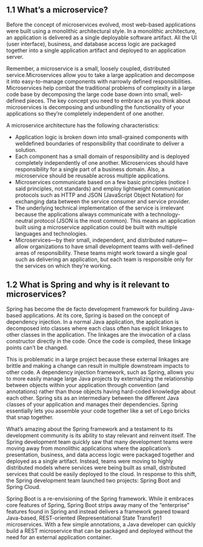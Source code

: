 ## 1.1 What’s a microservice?

Before the concept of microservices evolved, most web-based applications were built using a monolithic architectural style. In a monolithic architecture, an application is delivered as a single deployable software artifact. All the UI (user interface), business, and database access logic are packaged together into a single application artifact and deployed to an application server.

Remember, a microservice is a small, loosely coupled, distributed service.Microservices allow you to take a large application and decompose it into easy-to-manage components with narrowly defined responsibilities. Microservices help combat the traditional problems of complexity in a large code base by decomposing the large code base down into small, well-defined pieces. The key concept you need to embrace as you think about microservices is decomposing and unbundling the functionality of your applications so they’re completely independent of one another.

A microservice architecture has the following characteristics:

* Application logic is broken down into small-grained components with welldefined boundaries of responsibility that coordinate to deliver a solution.
* Each component has a small domain of responsibility and is deployed completely independently of one another. Microservices should have responsibility for a single part of a business domain. Also, a microservice should be reusable across multiple applications.
* Microservices communicate based on a few basic principles (notice I said principles, not standards) and employ lightweight communication protocols such as HTTP and JSON (JavaScript Object Notation) for exchanging data between the service consumer and service provider.
* The underlying technical implementation of the service is irrelevant because the applications always communicate with a technology-neutral protocol (JSON is the most common). This means an application built using a microservice application could be built with multiple languages and technologies.
* Microservices—by their small, independent, and distributed nature—allow organizations to have small development teams with well-defined areas of responsibility. These teams might work toward a single goal such as delivering an application, but each team is responsible only for the services on which they’re working.

## 1.2 What is Spring and why is it relevant to microservices?

Spring has become the de facto development framework for building Java-based applications. At its core, Spring is based on the concept of dependency injection. In a normal Java application, the application is decomposed into classes where each class often has explicit linkages to other classes in the application. The linkages are the invocation of a class constructor directly in the code. Once the code is compiled, these linkage points can’t be changed.

This is problematic in a large project because these external linkages are brittle and making a change can result in multiple downstream impacts to other code. A dependency injection framework, such as Spring, allows you to more easily manage large Java projects by externalizing the relationship between objects within your application through convention (and annotations) rather than those objects having hard-coded knowledge about each other. Spring sits as an intermediary between the different Java classes of your application and manages their dependencies. Spring essentially lets you assemble your code together like a set of Lego bricks that snap together.

What’s amazing about the Spring framework and a testament to its development community is its ability to stay relevant and reinvent itself. The Spring development team quickly saw that many development teams were moving away from monolithic applications where the application’s presentation, business, and data access logic were packaged together and deployed as a single artifact. Instead, teams were moving to highly distributed models where services were being built as small, distributed services that could be easily deployed to the cloud. In response to this shift, the Spring development team launched two projects: Spring Boot and Spring Cloud.

Spring Boot is a re-envisioning of the Spring framework. While it embraces core features of Spring, Spring Boot strips away many of the “enterprise” features found in Spring and instead delivers a framework geared toward Java-based, REST-oriented (Representational State Transfer)1 microservices. With a few simple annotations, a Java developer can quickly build a REST microservice that can be packaged and deployed without the need for an external application container.


